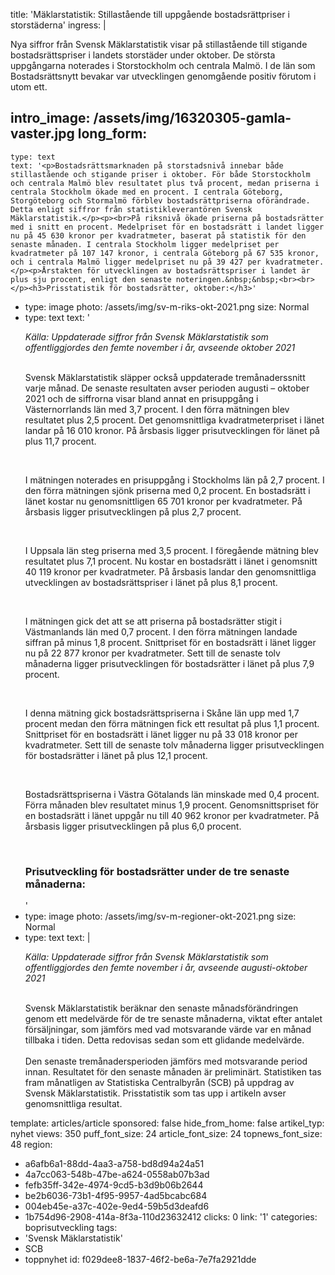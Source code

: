 title: 'Mäklarstatistik: Stillastående till uppgående bostadsrättpriser i storstäderna'
ingress: |
  <p>Nya siffror från Svensk Mäklarstatistik visar på stillastående till stigande bostadsrättspriser i landets storstäder under oktober. De största uppgångarna noterades i Storstockholm och centrala Malmö. I de län som Bostadsrättsnytt bevakar var utvecklingen genomgående positiv förutom i utom ett.
  </p>
  
intro_image: /assets/img/16320305-gamla-vaster.jpg
long_form:
  -
    type: text
    text: '<p>Bostadsrättsmarknaden på storstadsnivå innebar både stillastående och stigande priser i oktober. För både Storstockholm och centrala Malmö blev resultatet plus två procent, medan priserna i centrala Stockholm ökade med en procent. I centrala Göteborg, Storgöteborg och Stormalmö förblev bostadsrättpriserna oförändrade. Detta enligt siffror från statistikleverantören Svensk Mäklarstatistik.</p><p><br>På riksnivå ökade priserna på bostadsrätter med i snitt en procent. Medelpriset för en bostadsrätt i landet ligger nu på 45 630 kronor per kvadratmeter, baserat på statistik för den senaste månaden. I centrala Stockholm ligger medelpriset per kvadratmeter på 107 147 kronor, i centrala Göteborg på 67 535 kronor, och i centrala Malmö ligger medelpriset nu på 39 427 per kvadratmeter.</p><p>Årstakten för utvecklingen av bostadsrättspriser i landet är plus sju procent, enligt den senaste noteringen.&nbsp;&nbsp;<br><br></p><h3>Prisstatistik för bostadsrätter, oktober:</h3>'
  -
    type: image
    photo: /assets/img/sv-m-riks-okt-2021.png
    size: Normal
  -
    type: text
    text: '<p><i>Källa: Uppdaterade siffror från Svensk Mäklarstatistik som offentliggjordes den femte november i år, avseende oktober 2021&nbsp;<br><br></i></p><p>Svensk Mäklarstatistik släpper också uppdaterade tremånaderssnitt varje månad. De senaste resultaten avser perioden augusti – oktober 2021 och de siffrorna visar bland annat en prisuppgång i Västernorrlands län med 3,7 procent. I den förra mätningen blev resultatet plus 2,5 procent. Det genomsnittliga kvadratmeterpriset i länet landar på 16 010 kronor. På årsbasis ligger prisutvecklingen för länet på plus 11,7 procent.</p><p>&nbsp;<br></p><p>I mätningen noterades en prisuppgång i Stockholms län på 2,7 procent. I den förra mätningen sjönk priserna med 0,2 procent. En bostadsrätt i länet kostar nu genomsnittligen 65 701 kronor per kvadratmeter. På årsbasis ligger prisutvecklingen på plus 2,7 procent.</p><p>&nbsp;<br></p><p>I Uppsala län steg priserna med 3,5 procent. I föregående mätning blev resultatet plus 7,1 procent. Nu kostar en bostadsrätt i länet i genomsnitt 40 119 kronor per kvadratmeter. På årsbasis landar den genomsnittliga utvecklingen av bostadsrättspriser i länet på plus 8,1 procent.</p><p>&nbsp;<br></p><p>I mätningen gick det att se att priserna på bostadsrätter stigit i Västmanlands län med 0,7 procent. I den förra mätningen landade siffran på minus 1,8 procent. Snittpriset för en bostadsrätt i länet ligger nu på 22 877 kronor per kvadratmeter. Sett till de senaste tolv månaderna ligger prisutvecklingen för bostadsrätter i länet på plus 7,9 procent.</p><p>&nbsp;<br></p><p>I denna mätning gick bostadsrättspriserna i Skåne län upp med 1,7 procent medan den förra mätningen fick ett resultat på plus 1,1 procent. Snittpriset för en bostadsrätt i länet ligger nu på 33 018 kronor per kvadratmeter. Sett till de senaste tolv månaderna ligger prisutvecklingen för bostadsrätter i länet på plus 12,1 procent.</p><p>&nbsp;<br></p><p>Bostadsrättspriserna i Västra Götalands län minskade med 0,4 procent. Förra månaden blev resultatet minus 1,9 procent. Genomsnittspriset för en bostadsrätt i länet uppgår nu till 40 962 kronor per kvadratmeter. På årsbasis ligger prisutvecklingen på plus 6,0 procent.</p><p><br></p><h3>Prisutveckling för bostadsrätter under de tre senaste månaderna:</h3>'
  -
    type: image
    photo: /assets/img/sv-m-regioner-okt-2021.png
    size: Normal
  -
    type: text
    text: |
      <p><i>Källa: Uppdaterade siffror från Svensk Mäklarstatistik som offentliggjordes den femte november i år, avseende augusti-oktober 2021<br><br></i></p><p>Svensk Mäklarstatistik beräknar den senaste månadsförändringen genom ett medelvärde för de tre senaste månaderna, viktat efter antalet försäljningar, som jämförs med vad motsvarande värde var en månad tillbaka i tiden. Detta redovisas sedan som ett glidande medelvärde. <br><br>Den senaste tremånadersperioden jämförs med motsvarande period innan.
      Resultatet för den senaste månaden är preliminärt. Statistiken tas fram månatligen av Statistiska Centralbyrån (SCB) på uppdrag av Svensk Mäklarstatistik. 
      Prisstatistik som tas upp i artikeln avser genomsnittliga resultat.&nbsp;</p>
      
template: articles/article
sponsored: false
hide_from_home: false
artikel_typ: nyhet
views: 350
puff_font_size: 24
article_font_size: 24
topnews_font_size: 48
region:
  - a6afb6a1-88dd-4aa3-a758-bd8d94a24a51
  - 4a7cc063-548b-47be-a624-0558ab07b3ad
  - fefb35ff-342e-4974-9cd5-b3d9b06b2644
  - be2b6036-73b1-4f95-9957-4ad5bcabc684
  - 004eb45e-a37c-402e-9ed4-59b5d3deafd6
  - 1b754d96-2908-414a-8f3a-110d23632412
clicks: 0
link: '1'
categories: boprisutveckling
tags:
  - 'Svensk Mäklarstatistik'
  - SCB
  - toppnyhet
id: f029dee8-1837-46f2-be6a-7e7fa2921dde

